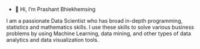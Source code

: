 - 👋 Hi, I’m Prashant Bhiekhemsing


I am a passionate Data Scientist who has broad in-depth programming, statistics and mathematics skills. I use these skills to solve various business problems by using Machine Learning, data mining, and other types of data analytics and data visualization tools.

<!---
Prashantprojects/Prashantprojects is a ✨ special ✨ repository because its `README.md` (this file) appears on your GitHub profile.
You can click the Preview link to take a look at your changes.
--->
